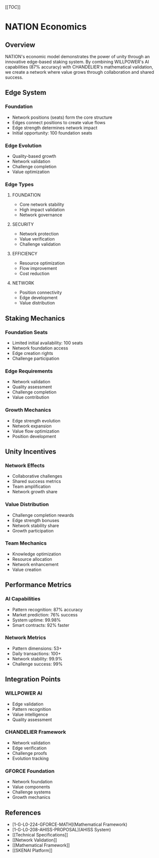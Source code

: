 [[_TOC_]]

# NATION Economics

## Overview
NATION's economic model demonstrates the power of unity through an innovative edge-based staking system. By combining WILLPOWER's AI capabilities (87% accuracy) with CHANDELIER's mathematical validation, we create a network where value grows through collaboration and shared success.

## Edge System
### Foundation
- Network positions (seats) form the core structure
- Edges connect positions to create value flows
- Edge strength determines network impact
- Initial opportunity: 100 foundation seats

### Edge Evolution
- Quality-based growth
- Network validation
- Challenge completion
- Value optimization

### Edge Types
1. FOUNDATION
   - Core network stability
   - High impact validation
   - Network governance

2. SECURITY
   - Network protection
   - Value verification
   - Challenge validation

3. EFFICIENCY
   - Resource optimization
   - Flow improvement
   - Cost reduction

4. NETWORK
   - Position connectivity
   - Edge development
   - Value distribution

## Staking Mechanics
### Foundation Seats
- Limited initial availability: 100 seats
- Network foundation access
- Edge creation rights
- Challenge participation

### Edge Requirements
- Network validation
- Quality assessment
- Challenge completion
- Value contribution

### Growth Mechanics
- Edge strength evolution
- Network expansion
- Value flow optimization
- Position development

## Unity Incentives
### Network Effects
- Collaborative challenges
- Shared success metrics
- Team amplification
- Network growth share

### Value Distribution
- Challenge completion rewards
- Edge strength bonuses
- Network stability share
- Growth participation

### Team Mechanics
- Knowledge optimization
- Resource allocation
- Network enhancement
- Value creation

## Performance Metrics
### AI Capabilities
- Pattern recognition: 87% accuracy
- Market prediction: 76% success
- System uptime: 99.98%
- Smart contracts: 92% faster

### Network Metrics
- Pattern dimensions: 53+
- Daily transactions: 100+
- Network stability: 99.9%
- Challenge success: 99%

## Integration Points
### WILLPOWER AI
- Edge validation
- Pattern recognition
- Value intelligence
- Quality assessment

### CHANDELIER Framework
- Network validation
- Edge verification
- Challenge proofs
- Evolution tracking

### GFORCE Foundation
- Network foundation
- Value components
- Challenge systems
- Growth mechanics

## References
- [1-G-L0-224-GFORCE-MATH](Mathematical Framework)
- [1-G-L0-208-AHISS-PROPOSAL](AHISS System)
- [[Technical Specifications]]
- [[Network Validation]]
- [[Mathematical Framework]]
- [[SKENAI Platform]]
